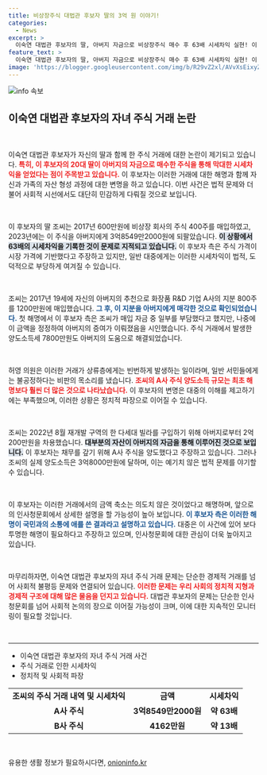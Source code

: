 ```yaml
---
title: 비상장주식 대법관 후보자 딸의 3억 원 이야기!
categories:
  - News
excerpt: >
  이숙연 대법관 후보자의 딸, 아버지 자금으로 비상장주식 매수 후 63배 시세차익 실현! 이 후보자는 논란의 중심에 서며 국회 인사청문회를 앞두고 있다. 과연 진실은 무엇일까? 클릭해서 확인해보세요!
feature_text: >
  이숙연 대법관 후보자의 딸, 아버지 자금으로 비상장주식 매수 후 63배 시세차익 실현! 이 후보자는 논란의 중심에 서며 국회 인사청문회를 앞두고 있다. 과연 진실은 무엇일까? 클릭해서 확인해보세요!
image: 'https://blogger.googleusercontent.com/img/b/R29vZ2xl/AVvXsEixyZcFfHzMRdzZMjFBmAUKJYCLCGyLL1o632UiGVXcaFdKo_bkvkuCioo0uUKlGfBVcT3P84aROyZIXSBEx3Aw5nCQ3pTgDom1WDC4m8eifvWiAmWEEVb4x6G_l8C0QH225ldMjyaFvpxGEBGNO37VmDTDMHGhJPq73UglMfDca1-0aw/s1600/blogspot.png'
---
```


<p><img src="https://blogger.googleusercontent.com/img/b/R29vZ2xl/AVvXsEixyZcFfHzMRdzZMjFBmAUKJYCLCGyLL1o632UiGVXcaFdKo_bkvkuCioo0uUKlGfBVcT3P84aROyZIXSBEx3Aw5nCQ3pTgDom1WDC4m8eifvWiAmWEEVb4x6G_l8C0QH225ldMjyaFvpxGEBGNO37VmDTDMHGhJPq73UglMfDca1-0aw/s1600/blogspot.png" alt="info 속보" /></p>

<h2 data-ke-size="size26">이숙연 대법관 후보자의 자녀 주식 거래 논란</h2>

<p data-ke-size="size16">&nbsp;</p>

<p>이숙연 대법관 후보자가 자신의 딸과 함께 한 주식 거래에 대한 논란이 제기되고 있습니다. <b><span style="color: #ee2323;">특히, 이 후보자의 20대 딸이 아버지의 자금으로 매수한 주식을 통해 막대한 시세차익을 얻었다는 점이 주목받고 있습니다.</span></b> 이 후보자는 이러한 거래에 대한 해명과 함께 자신과 가족의 자산 형성 과정에 대한 변명을 하고 있습니다. 이번 사건은 법적 문제와 더불어 사회적 시선에서도 대단히 민감하게 다뤄질 것으로 보입니다. </p>

<p data-ke-size="size16">&nbsp;</p>

<p>이 후보자의 딸 조씨는 2017년 600만원에 비상장 회사의 주식 400주를 매입하였고, 2023년에는 이 주식을 아버지에게 3억8549만2000원에 되팔았습니다. <b><span style="background-color: #21538527;">이 상황에서 63배의 시세차익을 기록한 것이 문제로 지적되고 있습니다.</span></b> 이 후보자 측은 주식 가격이 시장 가격에 기반했다고 주장하고 있지만, 일반 대중에게는 이러한 시세차익이 법적, 도덕적으로 부당하게 여겨질 수 있습니다. </p>

<p data-ke-size="size16">&nbsp;</p>

<p>조씨는 2017년 19세에 자신의 아버지의 추천으로 화장품 R&amp;D 기업 A사의 지분 800주를 1200만원에 매입했습니다. <b><span style="color: #1a5490;">그 후, 이 지분을 아버지에게 매각한 것으로 확인되었습니다.</span></b> 첫 해명에서 이 후보자 측은 조씨가 매입 자금 중 일부를 부담했다고 했지만, 나중에 이 금액을 정정하여 아버지의 증여가 이뤄졌음을 시인했습니다. 주식 거래에서 발생한 양도소득세 7800만원도 아버지의 도움으로 해결되었습니다.</p>

<p data-ke-size="size16">&nbsp;</p>

<p>허영 의원은 이러한 거래가 상류층에게는 빈번하게 발생하는 일이라며, 일반 서민들에게는 불공정하다는 비판의 목소리를 냈습니다. <b><span style="color: #ee2323;">조씨의 A사 주식 양도소득 규모는 최초 해명보다 훨씬 더 많은 것으로 나타났습니다.</span></b> 이 후보자의 변명은 대중의 이해를 제고하기에는 부족했으며, 이러한 상황은 정치적 파장으로 이어질 수 있습니다. </p>

<p data-ke-size="size16">&nbsp;</p>

<p>조씨는 2022년 8월 재개발 구역의 한 다세대 빌라를 구입하기 위해 아버지로부터 2억200만원을 차용했습니다. <b><span style="background-color: #21538527;">대부분의 자산이 아버지의 자금을 통해 이루어진 것으로 보입니다.</span></b> 이 후보자는 채무를 갚기 위해 A사 주식을 양도했다고 주장하고 있습니다. 그러나 조씨의 실제 양도소득은 3억8000만원에 달하며, 이는 예기치 않은 법적 문제를 야기할 수 있습니다.</p>

<p data-ke-size="size16">&nbsp;</p>

<p>이 후보자는 이러한 거래에서의 금액 축소는 의도치 않은 것이었다고 해명하며, 앞으로의 인사청문회에서 상세한 설명을 할 가능성이 높아 보입니다. <b><span style="color: #1a5490;">이 후보자 측은 이러한 해명이 국민과의 소통에 애를 쓴 결과라고 설명하고 있습니다.</span></b> 대중은 이 사건에 있어 보다 투명한 해명이 필요하다고 주장하고 있으며, 인사청문회에 대한 관심이 더욱 높아지고 있습니다.</p>

<p data-ke-size="size16">&nbsp;</p>

<p>마무리하자면, 이숙연 대법관 후보자의 자녀 주식 거래 문제는 단순한 경제적 거래를 넘어 사회적 불평등 문제와 연결되어 있습니다. <b><span style="color: #ee2323;">이러한 문제는 우리 사회의 정치적 지형과 경제적 구조에 대해 많은 물음을 던지고 있습니다.</span></b> 대법관 후보자의 문제는 단순한 인사청문회를 넘어 사회적 논의의 장으로 이어질 가능성이 크며, 이에 대한 지속적인 모니터링이 필요할 것입니다.</p>

<p data-ke-size="size16">&nbsp;</p>

<hr>

<ul>
    <li>이숙연 대법관 후보자의 자녀 주식 거래 사건</li>
    <li>주식 거래로 인한 시세차익</li>
    <li>정치적 및 사회적 파장</li>
</ul>

<table style="width: 100%">
    <tr>
        <td style="text-align: center; height: 17px;"><b>조씨의 주식 거래 내역 및 시세차익</b></td>
        <td style="text-align: center; height: 17px;"><b>금액</b></td>
        <td style="text-align: center; height: 17px;"><b>시세차익</b></td>
    </tr>
    <tr>
        <td style="text-align: center; height: 17px;"><b>A사 주식</b></td>
        <td style="text-align: center; height: 17px;"><b>3억8549만2000원</b></td>
        <td style="text-align: center; height: 17px;"><b>약 63배</b></td>
    </tr>
    <tr>
        <td style="text-align: center; height: 17px;"><b>B사 주식</b></td>
        <td style="text-align: center; height: 17px;"><b>4162만원</b></td>
        <td style="text-align: center; height: 17px;"><b>약 13배</b></td>
    </tr>
</table>

<p data-ke-size="size16">&nbsp;</p>
유용한 생활 정보가 필요하시다면, <a href="https://onioninfo.kr" rel="dofollow">onioninfo.kr</a>


